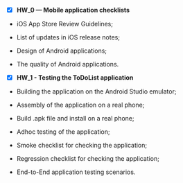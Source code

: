 - [X] **HW_0 — Mobile application checklists**



- iOS App Store Review Guidelines;

- List of updates in iOS release notes;

- Design of Android applications;

- The quality of Android applications.





- [X] **HW_1 - Testing the ToDoList application**



- Building the application on the Android Studio emulator;

- Assembly of the application on a real phone;

- Build .apk file and install on a real phone;

- Adhoc testing of the application;

- Smoke checklist for checking the application;

- Regression checklist for checking the application;

- End-to-End application testing scenarios.



